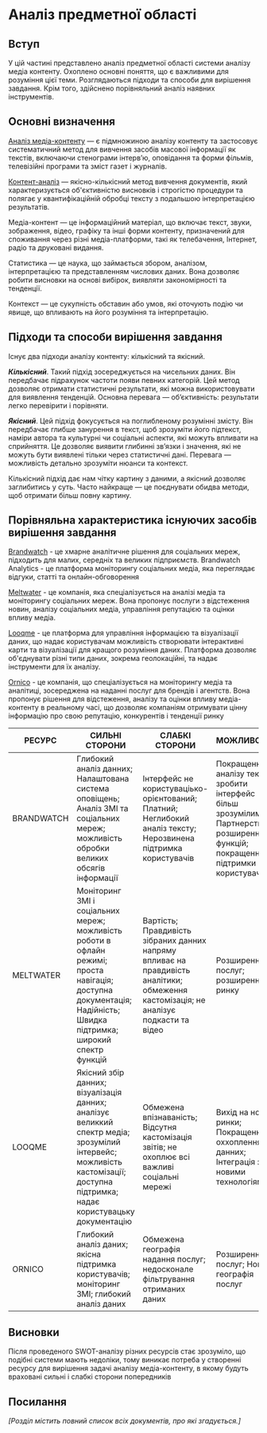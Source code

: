 # Аналіз предметної області

## Вступ
 
У цій частині представлено аналіз предметної області системи аналізу медіа контенту. Охоплено основні поняття, що є важливими для розуміння цієї теми. Розглядаються підходи та способи для вирішення завдання. Крім того, здійснено порівняльний аналіз наявних інструментів.

## Основні визначення

[Аналіз медіа-контенту](https://ecu.au.libguides.com/research-methodologies-creative-arts-humanities/media-analysis) — є підмножиною аналізу контенту та застосовує систематичний метод для вивчення засобів масової інформації як текстів, включаючи стенограми інтерв’ю, оповідання та форми фільмів, телевізійні програми та зміст газет і журналів.

[Контент-аналіз](https://uk.wikipedia.org/wiki/%D0%9A%D0%BE%D0%BD%D1%82%D0%B5%D0%BD%D1%82-%D0%B0%D0%BD%D0%B0%D0%BB%D1%96%D0%B7) — якісно-кількісний метод вивчення документів, який характеризується об'єктивністю висновків і строгістю процедури та полягає у квантифікаційній обробці тексту з подальшою інтерпретацією результатів.

Медіа-контент — це інформаційний матеріал, що включає текст, звуки, зображення, відео, графіку та інші форми контенту, призначений для споживання через різні медіа-платформи, такі як телебачення, Інтернет, радіо та друковані видання.

Статистика — це наука, що займається збором, аналізом, інтерпретацією та представленням числових даних. Вона дозволяє робити висновки на основі вибірок, виявляти закономірності та тенденції.

Контекст — це сукупність обставин або умов, які оточують подію чи явище, що впливають на його розуміння та інтерпретацію.

## Підходи та способи вирішення завдання

Існує два підходи аналізу контенту: кількісний та якісний.

***Кількісний***. Такий підхід зосереджується на чисельних даних. Він передбачає підрахунок частоти появи певних категорій. Цей метод дозволяє отримати статистичні результати, які можна використовувати для виявлення тенденцій. Основна перевага — об’єктивність: результати легко перевірити і порівняти. 

***Якісний***. Цей підхід фокусується на поглибленому розумінні змісту. Він передбачає глибше занурення в текст, щоб зрозуміти його підтекст, наміри автора та культурні чи соціальні аспекти, які можуть впливати на сприйняття. Це дозволяє виявити глибинні зв’язки і значення, які не можуть бути виявлені тільки через статистичні дані. Перевага — можливість детально зрозуміти нюанси та контекст.

Кількісний підхід дає нам чітку картину з даними, а якісний дозволяє заглибитись у суть. Часто найкраще — це поєднувати обидва методи, щоб отримати більш повну картину. 

## Порівняльна характеристика існуючих засобів вирішення завдання

[Brandwatch](https://www.brandwatch.com/)  - це хмарне аналітичне рішення для соціальних мереж, підходить для малих, середніх та великих підприємств. Brandwatch Analytics - це платформа моніторингу соціальних медіа, яка переглядає відгуки, статті та онлайн-обговорення

[Meltwater](https://www.meltwater.com/en) - це компанія, яка спеціалізується на аналізі медіа та моніторингу соціальних мереж. Вона пропонує послуги з відстеження новин, аналізу соціальних медіа, управління репутацією та оцінки впливу медіа. 

[Looqme](https://uk.looqme.io/monitoring?utm_source=google&utm_medium=cpc&utm_campaign=g&utm_content=596883734538&utm_term=meltwater&gad_source=1&gclid=Cj0KCQjwjNS3BhChARIsAOxBM6rbyHK1x_Hae3G8AC-nBKe5-A_328Bc_6aZwPdngB2nO0ys2WNXn9saAhOJEALw_wcB) - це платформа для управління інформацією та візуалізації даних, що надає користувачам можливість створювати інтерактивні карти та візуалізації для кращого розуміння даних. Платформа дозволяє об'єднувати різні типи даних, зокрема геолокаційні, та надає інструменти для їх аналізу.

[Ornico](https://ornico.co/) - це компанія, що спеціалізується на моніторингу медіа та аналітиці, зосереджена на наданні послуг для брендів і агентств. Вона пропонує рішення для відстеження, аналізу та оцінки впливу медіа-контенту в реальному часі, що дозволяє компаніям отримувати цінну інформацію про свою репутацію, конкурентів і тенденції ринку


| РЕСУРС | СИЛЬНІ СТОРОНИ | СЛАБКІ СТОРОНИ | МОЖЛИВОСТІ | ЗАГРОЗИ |
| --- | --- | --- | --- | --- |
| BRANDWATCH | Глибокий аналіз данних; Налаштована система оповіщень; Аналіз ЗМІ та соціальних мереж; можливість обробки великих обсягів інформації | Інтерфейс не користуваціько-орієнтований; Платний; Неглибокий аналіз тексту; Нерозвинена підтримка користувачів | Покращенні аналізу тексту; зробити інтерфейс більш зрозумілим; Партнерства; розширення функцій; покращення підтримки користувачів | КОнкуренція з більш дешевими або зручними у використанні продуктами, зміни в політиці захисту данних |
| MELTWATER | Моніторинг ЗМІ і соціальних мереж; можливість роботи в офлайн режимі; проста навігація; доступна документація; Надійність; Швидка підтримка; широкий спектр функцій | Вартість; Правдивість зібраних данних напряму впливає на правдивість аналітики; обмеження кастомізація; не аналізує подкасти та відео | Розширення послуг; розширення ринку | Конкуренція; технологічні зміни |
| LOOQME | Якісний збір данних; візуалізація данних; аналізує великкий спектр медіа; зрозумілий інтервейс; можливість кастомізації; доступна підтримка; надає користувацьку документацію | Обмежена впізнаваність; Відсутня кастомізація звітів; не охоплює всі важливі соціальні мережі | Вихід на нові ринки; Покращення оххоплення данних; Інтеграція з новими технологіями| Конкуренція для низьковпізнаваного бренду |
| ORNICO | Глибокий аналіз даних; якісна підтримка користувачів; моніторинг ЗМІ; глибокий аналіз даних| Обмежена географія надання послуг; недосконале фільтрування отриманих даних | Розширення послуг; Нова географія послуг | Конкуренція; зміни щодо конфіденційності збору данних |

## Висновки

Після проведеного SWOT-аналізу різних ресурсів стає зрозуміло, що подібні системи мають недоліки, тому виникає потреба у створенні ресурсу для вирішення задачі аналізу медіа-контенту, в якому будуть враховані сильні і слабкі сторони попередників

## Посилання

*[Розділ містить повний список всіх документів, про які згадується.]*
